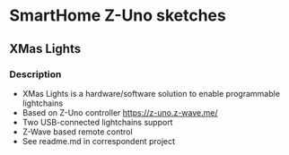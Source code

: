 # SmartHome Z-Uno sketches

## XMas Lights

### Description

* XMas Lights is a hardware/software solution to enable programmable lightchains
* Based on Z-Uno controller https://z-uno.z-wave.me/
* Two USB-connected lightchains support
* Z-Wave based remote control
* See readme.md in correspondent project